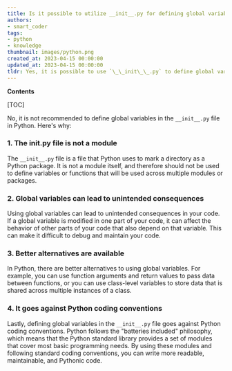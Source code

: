 ```yaml
---
title: Is it possible to utilize __init__.py for defining global variables?
authors:
- smart_coder
tags:
- python
- knowledge
thumbnail: images/python.png
created_at: 2023-04-15 00:00:00
updated_at: 2023-04-15 00:00:00
tldr: Yes, it is possible to use `\_\_init\_\_.py` to define global variables in Python, but it is not recommended because it can lead to confusion and unexpected behavior.
---
```


**Contents**

[TOC]

No, it is not recommended to define global variables in the `__init__.py` file in Python. Here's why:

### 1. The __init__.py file is not a module

The `__init__.py` file is a file that Python uses to mark a directory as a Python package. It is not a module itself, and therefore should not be used to define variables or functions that will be used across multiple modules or packages.

### 2. Global variables can lead to unintended consequences

Using global variables can lead to unintended consequences in your code. If a global variable is modified in one part of your code, it can affect the behavior of other parts of your code that also depend on that variable. This can make it difficult to debug and maintain your code.

### 3. Better alternatives are available

In Python, there are better alternatives to using global variables. For example, you can use function arguments and return values to pass data between functions, or you can use class-level variables to store data that is shared across multiple instances of a class.

### 4. It goes against Python coding conventions

Lastly, defining global variables in the `__init__.py` file goes against Python coding conventions. Python follows the "batteries included" philosophy, which means that the Python standard library provides a set of modules that cover most basic programming needs. By using these modules and following standard coding conventions, you can write more readable, maintainable, and Pythonic code.
